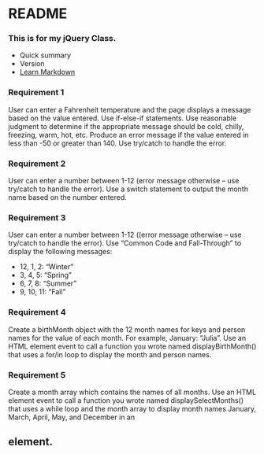 # README #



### This is for my jQuery Class. ###

* Quick summary
* Version
* [Learn Markdown](https://bitbucket.org/tutorials/markdowndemo)

### Requirement 1 ###

User can enter a Fahrenheit temperature and the page displays a message
based on the value entered. Use if-else-if statements. Use reasonable
judgment to determine if the appropriate message should be cold, chilly,
freezing, warm, hot, etc. Produce an error message if the value entered in
less than -50 or greater than 140. Use try/catch to handle the error.

### Requirement 2 ###

User can enter a number between 1-12 (error message otherwise – use
try/catch to handle the error). Use a switch statement to output the month
name based on the number entered.

### Requirement 3 ###

User can enter a number between 1-12 ((error message otherwise – use
try/catch to handle the error). Use “Common Code and Fall-Through” to
display the following messages:

* 12, 1, 2: “Winter”
* 3, 4, 5: “Spring”
* 6, 7, 8: “Summer”
* 9, 10, 11: “Fall”

### Requirement 4 ###

Create a birthMonth object with the 12 month names for keys and person
names for the value of each month. For example, January: “Julia”. Use an
HTML element event to call a function you wrote named
displayBirthMonth() that uses a for/in loop to display the month and
person names.

### Requirement 5 ###

Create a month array which contains the names of all months. Use an HTML
element event to call a function you wrote named displaySelectMonths()
that uses a while loop and the month array to display month names
January, March, April, May, and December in an <h2> element.
